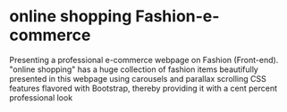 # online shopping Fashion-e-commerce
Presenting a professional e-commerce webpage on Fashion (Front-end). "online shopping" has a huge collection of fashion items beautifully presented in this webpage using carousels and  parallax scrolling CSS features flavored with Bootstrap, thereby providing it with a cent percent professional look
